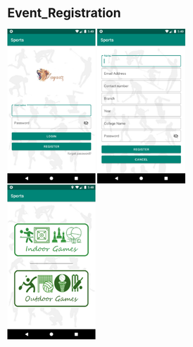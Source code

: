 # Event_Registration
<img src="https://github.com/muskanrani/Event_Registration/blob/master/Screenshot_1596197441.png" height="350" width="200"> <img src="https://github.com/muskanrani/Event_Registration/blob/master/Screenshot_1596197457.png" height="350" width="200">  <img src="https://github.com/muskanrani/Event_Registration/blob/master/Screenshot_1596197938.png" height="350" width="200">
